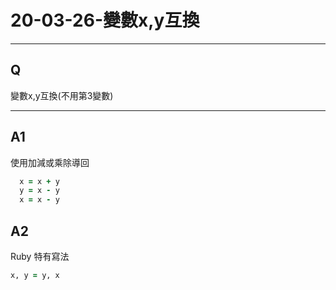 
# 20-03-26-變數x,y互換

---
## Q
變數x,y互換(不用第3變數)

---

## A1
使用加減或乘除導回

```ruby
  x = x + y
  y = x - y
  x = x - y
```

## A2
Ruby 特有寫法

```ruby
x, y = y, x
```